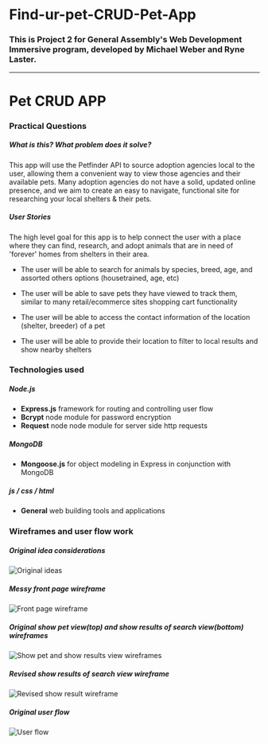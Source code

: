 # Find-ur-pet-CRUD-Pet-App
### This is Project 2 for General Assembly's Web Development Immersive program, developed by Michael Weber and Ryne Laster.


***


# Pet CRUD APP
### Practical Questions
##### What is this? What problem does it solve?
This app will use the Petfinder API to source adoption agencies local to the user, allowing them a convenient way to view those agencies and their available pets. Many adoption agencies do not have a solid, updated online presence, and we aim to create an easy to navigate, functional site for researching your local shelters & their pets.


##### User Stories
The high level goal for this app is to help connect the user with a place where they can find, research, and adopt animals that are in need of 'forever' homes from shelters in their area.


- The user will be able to search for animals by species, breed, age, and assorted others options (housetrained, age, etc)


- The user will be able to save pets they have viewed to track them, similar to many retail/ecommerce sites shopping cart functionality


- The user will be able to access the contact information of the location (shelter, breeder) of a pet


- The user will be able to provide their location to filter to local results and show nearby shelters


### Technologies used
##### Node.js
- **Express.js** framework for routing and controlling user flow
- **Bcrypt** node module for password encryption
- **Request** node node module for server side http requests

##### MongoDB
- **Mongoose.js** for object modeling in Express in conjunction with MongoDB

##### js / css / html
- **General** web building tools and applications


### Wireframes and user flow work
##### Original idea considerations
![Original ideas](https://raw.githubusercontent.com/rynelaster/Project-2-CRUD-Pet-App/master/public/img/IMG_3739.JPG)


##### Messy front page wireframe
![Front page wireframe](https://raw.githubusercontent.com/rynelaster/Project-2-CRUD-Pet-App/master/public/img/IMG_3740.JPG)


##### Original show pet view(top) and show results of search view(bottom) wireframes
![Show pet and show results view wireframes](https://raw.githubusercontent.com/rynelaster/Project-2-CRUD-Pet-App/master/public/img/IMG_3741.JPG)


##### Revised show results of search view wireframe
![Revised show result wireframe](https://raw.githubusercontent.com/rynelaster/Project-2-CRUD-Pet-App/master/public/img/IMG_3742.JPG)


##### Original user flow
![User flow](https://raw.githubusercontent.com/rynelaster/Project-2-CRUD-Pet-App/master/public/img/IMG_3744.JPG)